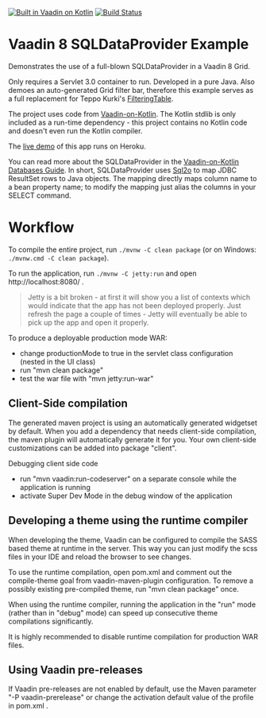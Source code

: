 [![Built in Vaadin on Kotlin](http://vaadinonkotlin.eu/images/built_in_vok_badge_small.png)](http://vaadinonkotlin.eu)
[![Build Status](https://travis-ci.org/mvysny/vaadin8-sqldataprovider-example.svg?branch=master)](https://travis-ci.org/mvysny/vaadin8-sqldataprovider-example)

Vaadin 8 SQLDataProvider Example
=================================

Demonstrates the use of a full-blown SQLDataProvider in a Vaadin 8 Grid.

Only requires a Servlet 3.0 container to run. Developed in a pure Java. Also demoes an auto-generated
Grid filter bar, therefore this example serves as a full replacement for Teppo Kurki's
[FilteringTable](https://vaadin.com/directory/component/filteringtable).

The project uses code from [Vaadin-on-Kotlin](http://vaadinonkotlin.eu). The Kotlin stdlib is
only included as a run-time dependency - this project contains no Kotlin code and doesn't even
run the Kotlin compiler.

The [live demo](https://vaadin8-sqldataprovider.herokuapp.com/) of this app runs on Heroku.

You can read more about the SQLDataProvider in the [Vaadin-on-Kotlin Databases Guide](http://www.vaadinonkotlin.eu/databases.html).
In short, SQLDataProvider uses [Sql2o](https://www.sql2o.org/) to map JDBC ResultSet rows to Java objects.
The mapping directly maps column name to a bean property name; to modify the mapping just
alias the columns in your SELECT command.

Workflow
========

To compile the entire project, run `./mvnw -C clean package` (or on Windows: `./mvnw.cmd -C clean package`).

To run the application, run `./mvnw -C jetty:run` and open http://localhost:8080/ .

> Jetty is a bit broken - at first it will show you a list of contexts which would indicate that the
  app has not been deployed properly. Just refresh the page a couple of times - Jetty will eventually
  be able to pick up the app and open it properly.

To produce a deployable production mode WAR:
- change productionMode to true in the servlet class configuration (nested in the UI class)
- run "mvn clean package"
- test the war file with "mvn jetty:run-war"

Client-Side compilation
-------------------------

The generated maven project is using an automatically generated widgetset by default. 
When you add a dependency that needs client-side compilation, the maven plugin will 
automatically generate it for you. Your own client-side customizations can be added into
package "client".

Debugging client side code
  - run "mvn vaadin:run-codeserver" on a separate console while the application is running
  - activate Super Dev Mode in the debug window of the application

Developing a theme using the runtime compiler
-------------------------

When developing the theme, Vaadin can be configured to compile the SASS based
theme at runtime in the server. This way you can just modify the scss files in
your IDE and reload the browser to see changes.

To use the runtime compilation, open pom.xml and comment out the compile-theme 
goal from vaadin-maven-plugin configuration. To remove a possibly existing 
pre-compiled theme, run "mvn clean package" once.

When using the runtime compiler, running the application in the "run" mode 
(rather than in "debug" mode) can speed up consecutive theme compilations
significantly.

It is highly recommended to disable runtime compilation for production WAR files.

Using Vaadin pre-releases
-------------------------

If Vaadin pre-releases are not enabled by default, use the Maven parameter
"-P vaadin-prerelease" or change the activation default value of the profile in pom.xml .
